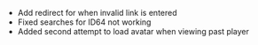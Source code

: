 * Add redirect for when invalid link is entered
* Fixed searches for ID64 not working
* Added second attempt to load avatar when viewing past player